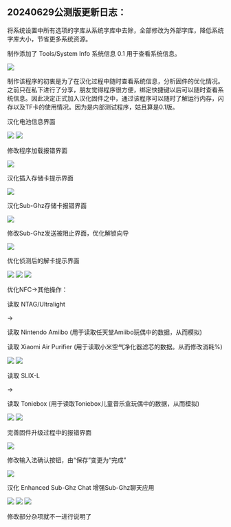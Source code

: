 20240629公测版更新日志：
-------------------------------------------------------------------------------------------
将系统设置中所有选项的字库从系统字库中去除，全部修改为外部字库，降低系统字库大小，节省更多系统资源。

制作添加了 Tools/System Info 系统信息 0.1 用于查看系统信息。

<img src="screenshot/Screenshot-001.png">

制作该程序的初衷是为了在汉化过程中随时查看系统信息，分析固件的优化情况。之前只在私下进行了分享，朋友觉得程序很方便，绑定快捷键以后可以随时查看系统信息。因此决定正式加入汉化固件之中，通过该程序可以随时了解运行内存，闪存以及TF卡的使用情况。因为是内部测试程序，姑且算是0.1版。

汉化电池信息界面

<img src="screenshot/Screenshot-002.png">
<img src="screenshot/Screenshot-003.png">

修改程序加载报错界面

<img src="screenshot/Screenshot-004.png">

汉化插入存储卡提示界面

<img src="screenshot/Screenshot-005.png">

汉化Sub-Ghz存储卡报错界面

<img src="screenshot/Screenshot-006.png">

修改Sub-Ghz发送被阻止界面，优化解锁向导

<img src="screenshot/Screenshot-007.png">

优化侦测后的解卡提示界面

<img src="screenshot/Screenshot-008.png">
<img src="screenshot/Screenshot-009.png">
<img src="screenshot/Screenshot-010.png">

优化NFC->其他操作：

读取 NTAG/Ultralight

->

读取 Nintendo Amiibo (用于读取任天堂Amiibo玩偶中的数据，从而模拟)

读取 Xiaomi Air Purifier (用于读取小米空气净化器滤芯的数据。从而修改消耗%)

<img src="screenshot/Screenshot-011.png">
<img src="screenshot/Screenshot-012.png">

读取 SLIX-L

->

读取 Toniebox (用于读取Toniebox儿童音乐盒玩偶中的数据，从而模拟)

<img src="screenshot/Screenshot-013.png">
<img src="screenshot/Screenshot-014.png">

完善固件升级过程中的报错界面

<img src="screenshot/Screenshot-015.png">

修改输入法确认按钮，由“保存”变更为“完成”

<img src="screenshot/Screenshot-016.png">

汉化 Enhanced Sub-Ghz Chat 增强Sub-Ghz聊天应用

<img src="screenshot/Screenshot-017.png">
<img src="screenshot/Screenshot-018.png">
<img src="screenshot/Screenshot-019.png">

修改部分杂项就不一进行说明了
